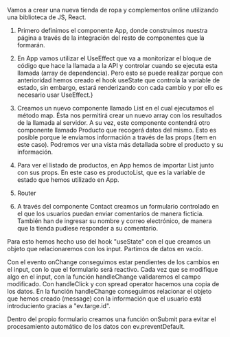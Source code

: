 Vamos a crear una nueva tienda de ropa y complementos online utilizando una biblioteca de JS, React.

1. Primero definimos el componente App, donde construimos nuestra página a través de la integración del resto de componentes que la formarán.

2. En App vamos utilizar el UseEffect que va a monitorizar el bloque de código que hace la llamada a la API y controlar cuando se ejecuta esta llamada (array de dependencia). Pero esto se puede realizar porque con anterioridad hemos creado el hook useState que controla la variable de estado, sin embargo, estará renderizando con cada cambio y por ello es necesario usar UseEffect.}

3. Creamos un nuevo componente llamado List en el cual ejecutamos el método map. Ésta nos permitirá crear un nuevo array con los resultados de la llamada al servidor. A su vez, este componente contendrá otro componente llamado Producto que recogerá datos del mismo. Esto es posible porque le enviamos información a través de las props (item en este caso). Podremos ver una vista más detallada sobre el producto y su información.

4. Para ver el listado de productos, en App hemos de importar List junto con sus props. En este caso es productoList, que es la variable de estado que hemos utilizado en App.

5. Router

6. A través del componente Contact creamos un formulario controlado en el que los usuarios puedan enviar comentarios de manera ficticia. También han de ingresar su nombre y correo electrónico, de manera que la tienda pudiese responder a su comentario.

Para esto hemos hecho uso del hook "useState" con el que creamos un objeto que relacionaremos con los input. Partimos de datos en vacío.

Con el evento onChange conseguimos estar pendientes de los cambios en el input, con lo que el formulario será reactivo. Cada vez que se modifique algo en el input, con la función handleChange validaremos el campo modificado. Con handleClick y con spread operator hacemos una copia de los datos. En la función handleChange conseguimos relacionar el objeto que hemos creado (message) con la información que el usuario está introduciento gracias a "ev.targe.id".

Dentro del propio formulario creamos una función onSubmit para evitar el procesamiento automático de los datos con ev.preventDefault.                                                                                                                                                                                                                                                                                                                                                  
